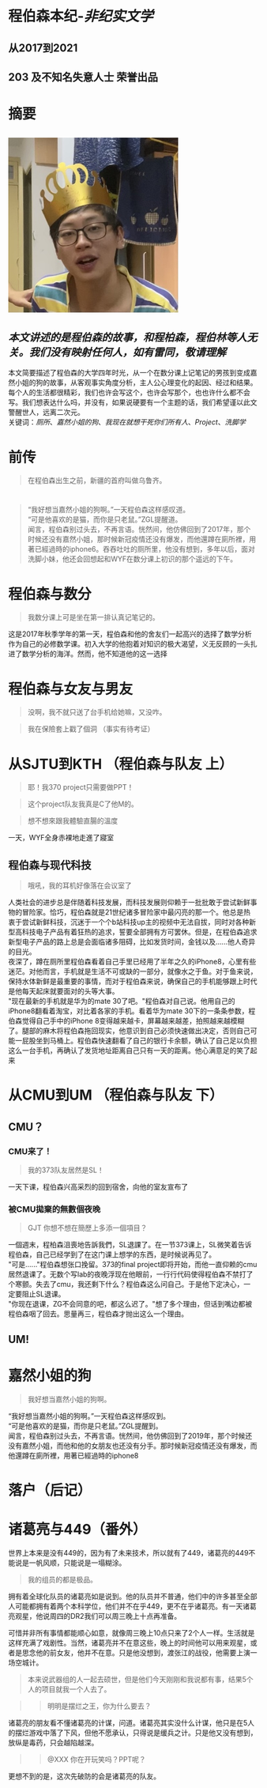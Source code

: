# 程伯森本纪-*非纪实文学*
## 从2017到2021
## 203 及不知名失意人士 荣誉出品
# 摘要
![程伯森的照片](./CBSZ1.jpg)
---
***本文讲述的是程伯森的故事，和程柏森，程伯林等人无关。我们没有映射任何人，如有雷同，敬请理解***  
---
本文简要描述了程伯森的大学四年时光，从一个在数分课上记笔记的男孩到变成嘉然小姐的狗的故事，从客观事实角度分析，主人公心理变化的起因、经过和结果。每个人的生活都很精彩，我们也许会写这个，也许会写那个，也也许什么都不会写。我们想表达什么吗，并没有，如果说硬要有一个主题的话，我们希望谨以此文警醒世人，远离二次元。\
关键词：*厕所*、*嘉然小姐的狗*、*我现在就想干死你们所有人*、*Project*、*洗脚学*
# 前传
> 在程伯森出生之前，新疆的首府叫做乌鲁齐。

#
> “我好想当嘉然小姐的狗啊。”一天程伯森这样感叹道。\
“可是他喜欢的是猫，而你是只老鼠。”ZGL提醒道。\
闻言，程伯森别过头去，不再言语。恍然间，他仿佛回到了2017年，那个时候还没有嘉然小姐，那时候新冠疫情还没有爆发，而他還蹲在廁所裡，用著已經過時的iphone6。吞吞吐吐的厕所里，他没有想到，多年以后，面对洗脚小妹，他还会回想起和WYF在数分课上初识的那个遥远的下午。

# 程伯森与数分
> 我数分课上可是坐在第一排认真记笔记的。

这是2017年秋季学年的第一天，程伯森和他的舍友们一起高兴的选择了数学分析作为自己的必修数学课。初入大学的他抱着对知识的极大渴望，义无反顾的一头扎进了数学分析的海洋。然而，他不知道他的这一选择
# 程伯森与女友与男友
> 没啊，我不就只送了台手机给她嘛，又没咋。

> 我在保險套上戳了個洞 （事实有待考证）


# 从SJTU到KTH （程伯森与队友 上）
> 耶！我370 project只需要做PPT！
 
> 这个project队友我真是C了他M的。


> 想不想來跟我體驗直腸的溫度

一天，WYF全身赤裸地走進了寢室

## 程伯森与现代科技

> 哦吼，我的耳机好像落在会议室了

人类社会的进步总是伴随着科技发展，而科技发展则仰赖于一批批敢于尝试新鲜事物的冒险家。恰巧，程伯森就是21世纪诸多冒险家中最闪亮的那一个。他总是热衷于尝试新鲜科技，沉迷于一个个b站科技up主的视频中无法自拔，同时对各种新型高科技电子产品有着狂热的追求，誓要全部拥有方可罢休。但是，在程伯森追求新型电子产品的路上总是会面临诸多阻碍，比如发货时间，金钱以及......他人奇异的目光。\
夜深了，蹲在厕所里程伯森看着自己手里已经用了半年之久的iPhone8，心里有些迷茫。对他而言，手机就是生活不可或缺的一部分，就像水之于鱼。对于鱼来说，保持水体新鲜是最重要的事情，而对于程伯森来说，确保自己的手机能够跟上时代是他每天起床就要面对的头等大事。\
"现在最新的手机就是华为的mate 30了吧。"程伯森对自己说。他用自己的iPhone8翻看着淘宝，对比着各家的手机。看着华为mate 30下的一条条参数，程伯森觉得自己手中的iPhone 8变得越来越卡，屏幕越来越差，拍照越来越模糊了。腿部的麻木将程伯森拖回现实，他意识到自己必须快速做出决定，否则自己可能一屁股坐到马桶上。程伯森快速翻看了自己的银行卡余额，确认了自己足以负担这么一台手机，再确认了发货地址距离自己只有一天的距离。他心满意足的笑了起来

# 从CMU到UM （程伯森与队友 下）
## CMU？
### CMU来了！
> 我的373队友居然是SL！

一天下课，程伯森兴高采烈的回到宿舍，向他的室友宣布了
### 被CMU拋棄的無數個夜晚
> GJT 你想不想在簡歷上多添一個項目？

一個週末，程柏森沮喪地告訴我們，SL退課了。在一节373课上，SL微笑着告诉程伯森，自己已经学到了在这门课上想学的东西，是时候说再见了。\
"可是......"程伯森想张口挽留。373的final project即将开始，而他一直仰赖的cmu居然退课了。无数个写lab的夜晚浮现在他眼前，一行行代码使得程伯森不禁打了个寒颤。失去了cmu，我还剩下什么？程伯森这么问自己。于是他下定决心，一定要阻止SL退课。\
"你现在退课，ZG不会同意的吧，都这么迟了。"想了多个理由，但话到嘴边都被程伯森咽了回去。思量再三，程伯森才抛出这么一个理由。

## UM!

# 嘉然小姐的狗
> 我好想当嘉然小姐的狗啊。

“我好想当嘉然小姐的狗啊。”一天程伯森这样感叹到。\
“可是他喜欢的是猫，而你是只老鼠。”ZGL提醒到。\
闻言，程伯森别过头去，不再言语。恍然间，他仿佛回到了2019年，那个时候还没有嘉然小姐，而他和他的女朋友也还没有分手。那时候新冠疫情还没有爆发，而他還蹲在廁所裡，用著已經過時的iphone8
# 落户（后记）


# 诸葛亮与449（番外）
世界上本来是没有449的，因为有了未来技术，所以就有了449，诸葛亮的449不能说是一帆风顺，只能说是一塌糊涂。

>我的组员的都是极品。

拥有着全球化队员的诸葛亮如是说到。他的队员并不普通，他们中的许多甚至全部人可能都拥有着两个本科学位，他们并不在乎449，更不在乎诸葛亮。有一天诸葛亮观星，他说周四的DR2我们可以周三晚上十点再准备。

可惜并非所有事情都能顺心如意，就像周三晚上10点只来了2个人一样。生活就是这样充满了戏剧性。当然，诸葛亮并不在意这些，晚上的时间他可以用来观星，或者是思念他的前女友，他并不在意。只是他没想到，渡张江的战役，他需要上演一场空城计。

>本来说武器组的人一起去硕世，但是他们今天刚刚和我说都有事，结果5个人的项目就我一个人去了。

>>明明是摆烂之王，你为什么要去？

诸葛亮的朋友看不懂诸葛亮的计谋，问道。诸葛亮其实没什么计谋，他只是在5人的摆烂游戏中落了下风，但他不愿承认，只得说是缓兵之计。只是他又没有想到，放纵是毒药，只会越陷越深。

>>@XXX 你在开玩笑吗？PPT呢？

更想不到的是，这次先破防的会是诸葛亮的队友。
